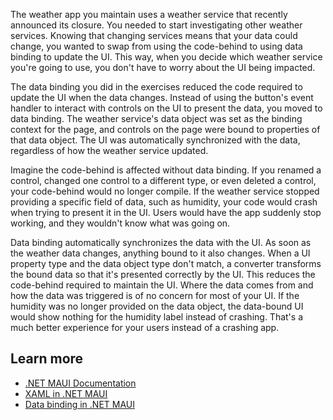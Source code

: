 The weather app you maintain uses a weather service that recently announced its closure. You needed to start investigating other weather services. Knowing that changing services means that your data could change, you wanted to swap from using the code-behind to using data binding to update the UI. This way, when you decide which weather service you're going to use, you don't have to worry about the UI being impacted.

The data binding you did in the exercises reduced the code required to update the UI when the data changes. Instead of using the button's event handler to interact with controls on the UI to present the data, you moved to data binding. The weather service's data object was set as the binding context for the page, and controls on the page were bound to properties of that data object. The UI was automatically synchronized with the data, regardless of how the weather service updated.

Imagine the code-behind is affected without data binding. If you renamed a control, changed one control to a different type, or even deleted a control, your code-behind would no longer compile. If the weather service stopped providing a specific field of data, such as humidity, your code would crash when trying to present it in the UI. Users would have the app suddenly stop working, and they wouldn't know what was going on.

Data binding automatically synchronizes the data with the UI. As soon as the weather data changes, anything bound to it also changes. When a UI property type and the data object type don't match, a converter transforms the bound data so that it's presented correctly by the UI. This reduces the code-behind required to maintain the UI. Where the data comes from and how the data was triggered is of no concern for most of your UI. If the humidity was no longer provided on the data object, the data-bound UI would show nothing for the humidity label instead of crashing. That's a much better experience for your users instead of a crashing app.

## Learn more

- [.NET MAUI Documentation](/dotnet/maui)
- [XAML in .NET MAUI](/dotnet/maui/xaml)
- [Data binding in .NET MAUI](/dotnet/maui/fundamentals/data-binding)
